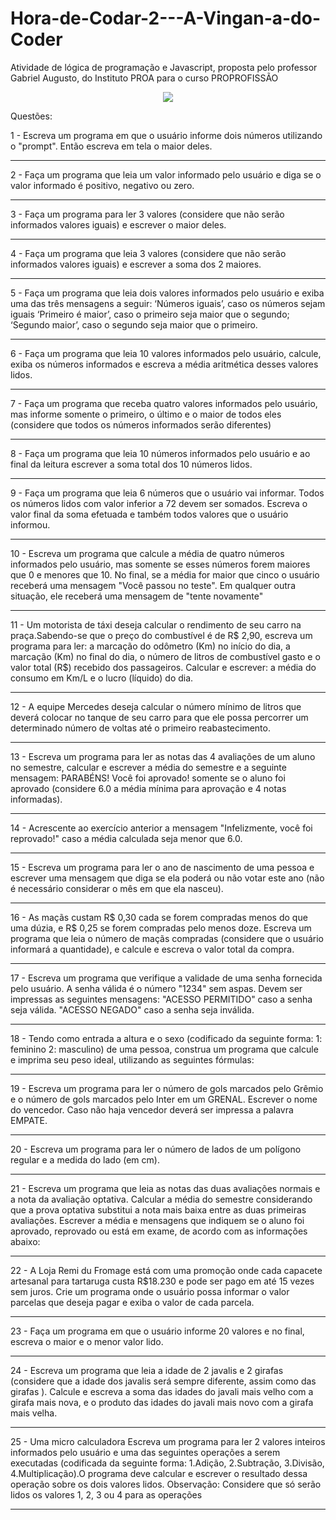 # Hora-de-Codar-2---A-Vingan-a-do-Coder
Atividade de lógica de programação e Javascript, proposta pelo professor Gabriel Augusto, do Instituto PROA para o curso PROPROFISSÃO

<div align=center>
<img src="https://miro.medium.com/max/720/1*bxEkHw1xewxOFjmGunb-Cw.webp" />
</div>

Questões:

1 - Escreva um programa em que o usuário informe dois números utilizando o "prompt". Então escreva em tela o maior deles.
<hr>
2 - Faça um programa que leia um valor informado pelo usuário e diga se o valor informado é positivo, negativo ou zero.
<hr>
3 - Faça um programa para ler 3 valores (considere que não serão informados valores iguais) e escrever o maior deles.
<hr>
4 - Faça um programa que leia 3 valores (considere que não serão informados valores iguais) e escrever a soma dos 2 maiores.
 <hr>
5 - Faça um programa que leia dois valores informados pelo usuário e exiba uma das três mensagens a seguir: ‘Números iguais’, caso os números sejam iguais ‘Primeiro é maior’, caso o primeiro seja maior que o segundo; ‘Segundo maior’, caso o segundo seja maior que o primeiro.
<hr>
6 - Faça um programa que leia 10 valores informados pelo usuário, calcule, exiba os números informados e escreva a média aritmética desses valores lidos.
<hr>
7 - Faça um programa que receba quatro valores informados pelo usuário, mas informe somente o primeiro, o último e o maior de todos eles (considere que todos os números informados serão diferentes)
<hr>
8 - Faça um programa que leia 10 números informados pelo usuário e ao final da leitura escrever a soma total dos 10 números lidos. 
<hr>
9 - Faça um programa que leia 6 números que o usuário vai informar. Todos os números lidos com valor inferior a 72 devem ser somados. Escreva o valor final da soma efetuada e também todos valores que o usuário informou.
<hr>
10 - Escreva um programa que calcule a média de quatro números informados pelo usuário, mas somente se esses números forem maiores que 0 e menores que 10. No final, se a média for maior que cinco o usuário receberá uma mensagem "Você passou no teste". Em qualquer outra situação, ele receberá uma mensagem de "tente novamente"
<hr>
11 - Um motorista de táxi deseja calcular o rendimento de seu carro na praça.Sabendo-se que o preço do combustível é de R$ 2,90, escreva um programa para ler: a marcação do odômetro (Km) no início do dia, a marcação (Km) no final do dia, o número de litros de combustível gasto e o valor total (R$) recebido dos passageiros. Calcular e escrever: a média do consumo em Km/L e o lucro (líquido) do dia. 
<hr>
12 -  A equipe Mercedes deseja calcular o número mínimo de litros que deverá colocar no tanque de seu carro para que ele possa percorrer um determinado número de voltas até o primeiro reabastecimento.
<hr>
13 - Escreva um programa para ler as notas das 4 avaliações de um aluno no semestre, calcular e escrever a média do semestre e a seguinte mensagem: PARABÉNS! Você foi aprovado! somente se o aluno foi aprovado (considere 6.0 a média mínima para aprovação e 4 notas informadas).
<hr>
14 - Acrescente ao exercício anterior a mensagem "Infelizmente, você foi reprovado!" caso a média calculada seja menor que 6.0.
<hr>
15 - Escreva um programa para ler o ano de nascimento de uma pessoa e escrever uma mensagem que diga se ela poderá ou não votar este ano (não é necessário considerar o mês em que ela nasceu).
<hr>
16 - As maçãs custam R$ 0,30 cada se forem compradas menos do que uma dúzia, e R$ 0,25 se forem compradas pelo menos doze. Escreva um programa que leia o número de maçãs compradas (considere que o usuário informará a quantidade), e calcule e escreva o valor total da compra.
<hr>
17 - Escreva um programa que verifique a validade de uma senha fornecida pelo usuário. A senha válida é o número "1234" sem aspas. Devem ser impressas as seguintes mensagens: "ACESSO PERMITIDO" caso a senha seja válida. "ACESSO NEGADO" caso a senha seja inválida.
<hr>
18 - Tendo como entrada a altura e o sexo (codificado da seguinte forma: 1: feminino 2: masculino) de uma pessoa, construa um programa que calcule e imprima seu peso ideal, utilizando as seguintes fórmulas:
<hr>
19 - Escreva um programa para ler o número de gols marcados pelo Grêmio e o número de gols marcados pelo Inter em um GRENAL. Escrever o nome do vencedor. Caso não haja vencedor deverá ser impressa a palavra EMPATE.
<hr>
20 - Escreva um programa para ler o número de lados de um polígono regular e a medida do lado (em cm).
<hr>
21 - Escreva um programa que leia as notas das duas avaliações normais e a nota da avaliação optativa. Calcular a média do semestre considerando que a prova optativa substitui a nota mais baixa entre as duas primeiras avaliações. Escrever a média e mensagens que indiquem se o aluno foi aprovado, reprovado ou está em exame, de acordo com as informações abaixo:
<hr>
22 - A Loja Remi du Fromage está com uma promoção onde cada capacete artesanal para tartaruga custa R$18.230 e pode ser pago em até 15 vezes sem juros. Crie um programa onde o usuário possa informar o valor parcelas que deseja pagar e exiba o valor de cada parcela.
<hr>
23 - Faça um programa em que o usuário informe 20 valores e no final, escreva o maior e o menor valor lido.
<hr>
24 - Escreva um programa que leia a idade de 2 javalis e 2 girafas (considere que a idade dos javalis será sempre diferente, assim como das girafas ). Calcule e escreva a soma das idades do javali mais velho com a girafa mais nova, e o produto das idades do javali mais novo com a girafa mais velha.
<hr>
25 - Uma micro calculadora 
Escreva um programa para ler 2 valores inteiros informados pelo usuário e uma das seguintes operações a serem  executadas (codificada da seguinte forma: 1.Adição, 2.Subtração, 3.Divisão, 4.Multiplicação).O programa deve calcular e escrever o resultado dessa operação sobre os dois valores lidos. Observação: Considere que só serão lidos os valores 1, 2, 3 ou 4 para as operações
<hr>
